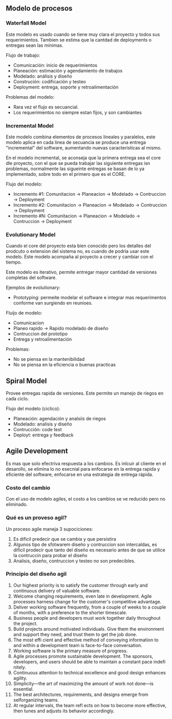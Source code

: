 ## Modelo de procesos

### Waterfall Model

Este modelo es usado cuando se tiene muy clara el proyecto y todos sus requerimientos. Tambien se estima que la cantdad de deployments o entregas sean las mínimas.

Flujo de trabajo:
- Comunicación: inicio de requerimientos
- Planeación: estimación y agendamiento de trabajos
- Modelado: análisis y diseño
- Construción: codificación y testeo
- Deployment: entrega, soporte y retroalimentación

Problemas del modelo:
- Rara vez el flujo es secuancial.
- Los requerimientos no siempre estan fijos, y son cambiantes

### Incremental Model

Este modelo combina elementos de procesos lineales y paralelos, este modelo aplica en cada linea de secuancia se produce una entrega "incremental" del software, aumentando nuevas características al mismo.

En el modelo incremental, se aconseja que la primera entrega sea el core dle proyecto, con el que se pueda trabajar las siguiente entregas isn problemas, normalmente las sigueinte entregas se basan de lo ya implementado, sobre todo en el primero que es el CORE.

Flujo del modelo:
- Incremento #1: Comunitacion -> Planeacion -> Modelado -> Contruccion -> Deployment
- Incremento #2: Comunitacion -> Planeacion -> Modelado -> Contruccion -> Deployment
- Incremento #N: Comunitacion -> Planeacion -> Modelado -> Contruccion -> Deployment

### Evolutionary Model

Cuando el core del proyecto esta bien conocido pero los detalles del prodcuto o extension del sistema no, es cuando de podria usar este modelo. Este modelo acompaña al proyecto a crecer y cambiar con el tiempo.

Este modelo es iterativo, permite entregar mayor cantidad de versiones completas del software.

Ejemplos de evolutionary:
- Prototyping: permeite modelar el software e integrar mas requerimentos conforme van surgiendo en reunioes.

Fluijo de modelo:
- Comunicacion
- Planeo rapido -> Rapido modelado de diseño
- Contruccion del prototipo
- Entrega y retroalimentación

Problemas:
- No se piensa en la mantenibilidad
- No se piensa en la eficiencia o buenas practicas

## Spiral Model

Provee entregas rapida de versiones. Este permite un manejo de riegos en cada ciclo.


Flujo del modelo (ciclico):
- Planeación: agendación y analsiis de riegos
- Modelado: analisis y diseño
- Contrucción: code test
- Deployt: entrega y feedback


## Agile Development

Es mas que solo efectriva respuesta a los cambios. Es inlcuir al cliente en el desarollo, se elimina lo no esecnial para enfocarse en la entrega rapida y eficiente del software, enfocarse en una estrategia de entrega rápida.

### Costo del cambio
Con el uso de modelo agiles, el costo a los cambios se ve reducido pero no eliminado.

### Qué es un proveso agil?

Un proceso agile maneja 3 supociciones:

1. Es dificil predecir que se cambia y que persistira
2. Algunos tipo de sfotwarem diseño y contruccion son intercaldas, es dificil prodecir que tanto del diseño es necesario antes de que se utilice la contruccin para probar el diseño
3. Analisis, diseño, contruccion y testeo no son predecibles. 

### Principio del diseño agil

1. Our highest priority is to satisfy the customer through early and continuous
delivery of valuable software.
2. Welcome changing requirements, even late in development. Agile processes
harness change for the customer's competitive advantage.
3. Deliver working software frequently, from a couple of weeks to a couple of
months, with a preference to the shorter timescale.
4. Business people and developers must work together daily throughout the
project.
5. Build projects around motivated individuals. Give them the environment
and support they need, and trust them to get the job done.
6. The most effi cient and effective method of conveying information to and
within a development team is face-to-face conversation.
7. Working software is the primary measure of progress.
8. Agile processes promote sustainable development. The sponsors, developers,
and users should be able to maintain a constant pace indefi nitely.
9. Continuous attention to technical excellence and good design enhances
agility.
10. Simplicity—the art of maximizing the amount of work not done—is essential.
11. The best architectures, requirements, and designs emerge from selforganizing
teams.
12. At regular intervals, the team refl ects on how to become more effective,
then tunes and adjusts its behavior accordingly.